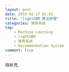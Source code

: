 ```yaml
---
layout: post
date: 2019-02-17 02:01
title: "lightGBM 算法原理"
categories: 推荐系统
tag: 
	- Machine Learning
	- lightGBM
	- 推荐系统
	- Recommendation System
comment: true
---
```



待补充.
<!--more-->
